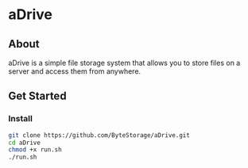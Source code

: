 # aDrive

## About

aDrive is a simple file storage system that allows you to store files on a server and access them from anywhere.

## Get Started

### Install

```bash
git clone https://github.com/ByteStorage/aDrive.git
cd aDrive
chmod +x run.sh
./run.sh
```
